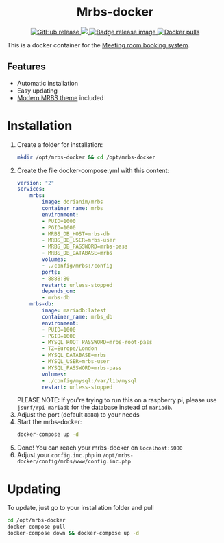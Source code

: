 <h1 align="center">
    Mrbs-docker
</h1>

<p align="center">
    <a href="https://github.com/dorianim/mrbs-docker/releases/latest">
        <img src="https://img.shields.io/github/v/release/dorianim/mrbs-docker?logo=github&logoColor=white" alt="GitHub release"/>
    </a>
    <a href="https://www.gnu.org/licenses/agpl-3.0">
        <img src="https://img.shields.io/badge/License-AGPL%20v3-blue.svg" />
    </a>
    <a href="https://github.com/dorianim/mrbs-docker/actions/workflows/release.yml">
        <img src="https://github.com/dorianim/mrbs-docker/actions/workflows/release.yml/badge.svg" alt="Badge release image" />
    </a>
    <a href="https://hub.docker.com/r/dorianim/mrbs">
        <img src="https://img.shields.io/docker/pulls/dorianim/mrbs.svg" alt="Docker pulls" />
    </a>
</p>

This is a docker container for the [Meeting room booking system](https://github.com/meeting-room-booking-system/mrbs-code).

## Features
- Automatic installation
- Easy updating
- [Modern MRBS theme](https://github.com/dorianim/modern-mrbs-theme) included

# Installation
1. Create a folder for installation:
    ```bash
    mkdir /opt/mrbs-docker && cd /opt/mrbs-docker
    ```
2. Create the file docker-compose.yml with this content:
    ```yaml
    version: "2"
    services:
        mrbs:
            image: dorianim/mrbs
            container_name: mrbs
            environment:
            - PUID=1000
            - PGID=1000
            - MRBS_DB_HOST=mrbs-db
            - MRBS_DB_USER=mrbs-user
            - MRBS_DB_PASSWORD=mrbs-pass
            - MRBS_DB_DATABASE=mrbs
            volumes:
            - ./config/mrbs:/config
            ports:
            - 8888:80
            restart: unless-stopped
            depends_on:
            - mrbs-db
        mrbs-db:
            image: mariadb:latest
            container_name: mrbs_db
            environment:
            - PUID=1000
            - PGID=1000
            - MYSQL_ROOT_PASSWORD=mrbs-root-pass
            - TZ=Europe/London
            - MYSQL_DATABASE=mrbs
            - MYSQL_USER=mrbs-user
            - MYSQL_PASSWORD=mrbs-pass
            volumes:
            - ./config/mysql:/var/lib/mysql
            restart: unless-stopped
    ```
    PLEASE NOTE: If you're trying to run this on a raspberry pi, please use `jsurf/rpi-mariadb` for the database instead of `mariadb`.
1. Adjust the port (default `8888`) to your needs
2. Start the mrbs-docker:
    ```bash
    docker-compose up -d
    ```
3. Done! You can reach your mrbs-docker on `localhost:5080`
4. Adjust your `config.inc.php` in `/opt/mrbs-docker/config/mrbs/www/config.inc.php`

# Updating
To update, just go to your installation folder and pull  
```bash
cd /opt/mrbs-docker
docker-compose pull
docker-compose down && docker-compose up -d
```
